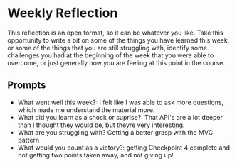 # Weekly Reflection
This reflection is an open format, so it can be whatever you like. Take this opportunity to write a bit on some of the things you have learned this week, or some of the things that you are still struggling with, identify some challenges you had at the beginning of the week that you were able to overcome, or just generally how you are feeling at this point in the course.

## Prompts
- What went well this week?: I felt like I was able to ask more questions, which made me understand the material more.
- What did you learn as a shock or suprise?: That API's are a lot deeper than I thought they would be, but theyre very interesting.
- What are you struggling with? Getting a better grasp with the MVC pattern
- What would you count as a victory?: getting Checkpoint 4 complete and not getting two points taken away, and not giving up!